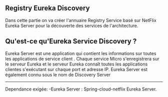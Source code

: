 Registry Eureka Discovery
----------------------------
Dans cette partie on va créer l'annuaire Registry Service basé sur NetFlix Eureka Server pour la découverte des services de l'architecture.

Qu'est-ce qu'Eureka Service Discovery ?
------------------------------
Eureka Server est une application qui contient les informations sur toutes les applications de service client .
Chaque service Micro s'enregistrera sur le serveur Eureka et le serveur Eureka connaît toutes les applications clientes s'exécutant sur chaque port et adresse IP. 
Eureka Server est également connu sous le nom de Discovery Server

-------------------------------
Dependance exigée:
-Eureka Server :  Spring-cloud-netflix Eureka Server.
